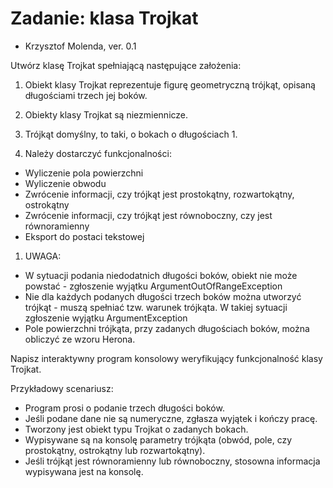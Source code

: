 # Zadanie: klasa Trojkat

* Krzysztof Molenda, ver. 0.1

Utwórz klasę Trojkat spełniającą następujące założenia:

1. Obiekt klasy Trojkat reprezentuje figurę geometryczną trójkąt, opisaną długościami trzech jej boków.

1. Obiekty klasy Trojkat są niezmiennicze.

1. Trójkąt domyślny, to taki, o bokach o długościach 1.

1. Należy dostarczyć funkcjonalności:
  * Wyliczenie pola powierzchni
  * Wyliczenie obwodu
  * Zwrócenie informacji, czy trójkąt jest prostokątny, rozwartokątny, ostrokątny
  * Zwrócenie informacji, czy trójkąt jest równoboczny, czy jest równoramienny
  * Eksport do postaci tekstowej

1. UWAGA:
  * W sytuacji podania niedodatnich długości boków, obiekt nie może powstać - zgłoszenie wyjątku ArgumentOutOfRangeException
  * Nie dla każdych podanych długości trzech boków można utworzyć trójkąt - muszą spełniać tzw. warunek trójkąta. W takiej sytuacji zgłoszenie wyjątku ArgumentException
  * Pole powierzchni trójkąta, przy zadanych długościach boków, można obliczyć ze wzoru Herona.

Napisz interaktywny program konsolowy weryfikujący funkcjonalność klasy Trojkat.

Przykładowy scenariusz:
  * Program prosi o podanie trzech długości boków.
  * Jeśli podane dane nie są numeryczne, zgłasza wyjątek i kończy pracę.
  * Tworzony jest obiekt typu Trojkat o zadanych bokach.
  * Wypisywane są na konsolę parametry trójkąta (obwód, pole, czy prostokątny, ostrokątny lub rozwartokątny).
  * Jeśli trójkąt jest równoramienny lub równoboczny, stosowna informacja wypisywana jest na konsolę.
  
